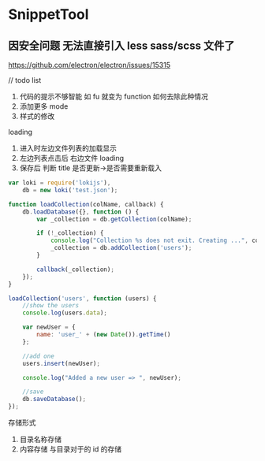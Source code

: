 # SnippetTool

## 因安全问题 无法直接引入 less sass/scss 文件了
https://github.com/electron/electron/issues/15315


// todo list
1. 代码的提示不够智能  如 fu 就变为 function 如何去除此种情况
2. 添加更多 mode
3. 样式的修改


loading 
1. 进入时左边文件列表的加载显示
2. 左边列表点击后 右边文件 loading
3. 保存后 判断 title 是否更新->是否需要重新载入


```js
var loki = require('lokijs'),
    db = new loki('test.json');

function loadCollection(colName, callback) {
    db.loadDatabase({}, function () {
        var _collection = db.getCollection(colName);

        if (!_collection) {
            console.log("Collection %s does not exit. Creating ...", colName);
            _collection = db.addCollection('users');
        }

        callback(_collection);
    });
}

loadCollection('users', function (users) {
    //show the users
    console.log(users.data);

    var newUser = {
        name: 'user_' + (new Date()).getTime()
    };

    //add one
    users.insert(newUser);

    console.log("Added a new user => ", newUser);

    //save 
    db.saveDatabase();
});
```

存储形式
1. 目录名称存储
2. 内容存储 与目录对于的 id 的存储
